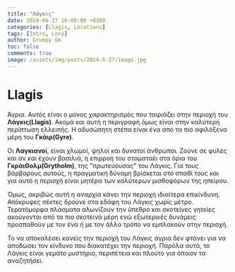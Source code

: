 ```yaml
---
title: "Λάγκις"
date: 2024-06-27 16:00:00 +0300
categories: [Llagis, Locations]
tags: [Intro, Lore]
author: Grumpy Gm
toc: false
comments: true
image: /assets/img/posts/2024-6-27/image.jpg
---
```


# Llagis
Άγρια. Αυτός είναι ο μόνος χαρακτηρισμός που ταιριάζει στην περιοχή του **Λάγκις(Llagis)**. Ακομά και αυτή η περιγραφή όμως είναι στην καλύτερη περίπτωση ελλειπής. Η αδυσώπητη στέπα είναι ένα από τα πιο αφιλόξενα μέρη του **Γκάιρ(Gyre)**.

Οι **Λαγκιανοί**, είναι χλωμοί, ψηλοί και δυνατοί άνθρωποι. Ζούνε σε φυλές και αν και έχουν βασιλιά, η επιρροή του σταματαέι στα όρια του **ΓκράιΘολμ(Grytholm)**, της "πρωτεύουσας" του Λάγκις. Για τους βάρβαρους αυτούς, η πραγματική δύναμη βρίσκεται στο σπαθί τους και για αυτό η περιοχή είναι μητέρα των καλύτερων μισθοφόρων της ηπείρου.

Όμως, ακριβώς αυτή η αναρχία κάνει την περιοχή ιδιαίτερα επικίνδυνη. Απόκρυφες σέκτες δρούνε στα εδάφη του Λάγκις χωρίς μέτρο. Τερατόμορφα πλάσματα αλωνίζουν την ύπεθρο και σκοτείνες γητείες ακούγονται από τα πιο σκοτεινά μέρη ενώ εξωτερικές δυνάμεις προσπαθούν με τον ένα ή με τον άλλο τρόπο να εμπλακούν στην περιοχή.

Το να αποκαλέσει κανείς την περιοχή του Λάγκις άγρια δεν φτάνει για να αποδώσει τον κίνδυνο που διακατέχει την περιοχή. Παρόλα αυτά, το Λάγκις είναι γεμάτο μυστήριο, περιπέτεια και πλούτο για όποιον τα αναζητήσει.